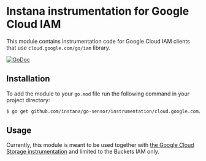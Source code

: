 Instana instrumentation for Google Cloud IAM
============================================

This module contains instrumentation code for Google Cloud IAM clients that use `cloud.google.com/go/iam` library.

[![GoDoc](https://img.shields.io/static/v1?label=godoc&message=reference&color=blue)][godoc]

Installation
------------

To add the module to your `go.mod` file run the following command in your project directory:

```bash
$ go get github.com/instana/go-sensor/instrumentation/cloud.google.com/go/iam
```

Usage
-----

Currently, this module is meant to be used together with [the Google Cloud Storage instrumentation](../storage) and
limited to the Buckets IAM only.

[godoc]: https://pkg.go.dev/github.com/instana/go-sensor/instrumentation/cloud.google.com/go/iam
